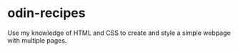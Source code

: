 # odin-recipes
Use my knowledge of HTML and CSS to create and style a simple webpage with multiple pages.
